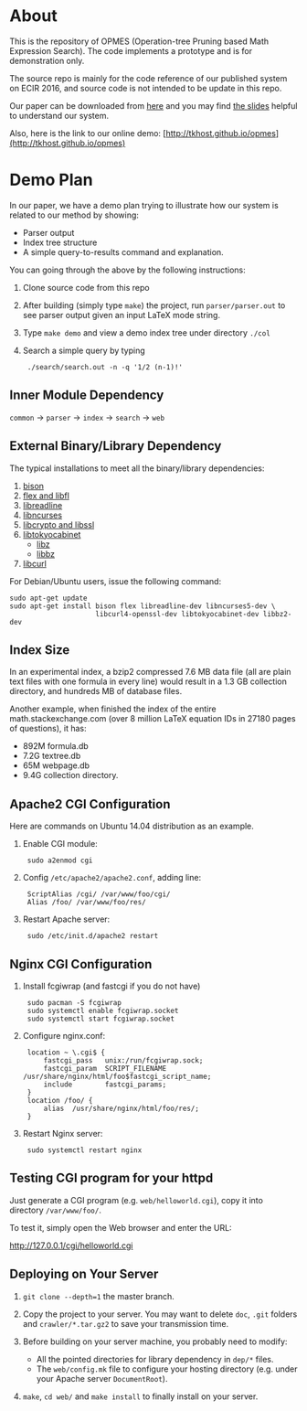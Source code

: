 # About 
This is the repository of OPMES (Operation-tree Pruning based Math Expression Search).
The code implements a prototype and is for demonstration only.

The source repo is mainly for the code reference of our published system on ECIR 2016, and source code is not intended to be update in this repo. 

Our paper can be downloaded from [here](https://github.com/tkhost/tkhost.github.io/blob/master/opmes/ecir2016.pdf) and you may find [the slides](https://github.com/tkhost/tkhost.github.io/blob/master/opmes/ECIR16-OPMES-slides-handouts.pdf) helpful to understand our system.

Also, here is the link to our online demo:
[http://tkhost.github.io/opmes](http://tkhost.github.io/opmes)

# Demo Plan 
In our paper, we have a demo plan trying to illustrate how our system is related to our method by showing:

* Parser output
* Index tree structure
* A simple query-to-results command and explanation.

You can going through the above by the following instructions:

1. Clone source code from this repo
2. After building (simply type ``make``) the project, run ``parser/parser.out`` to see parser output given an input LaTeX mode string.
3. Type ``make demo`` and view a demo index tree under directory ``./col``
4. Search a simple query by typing

		./search/search.out -n -q '1/2 (n-1)!'

## Inner Module Dependency
`common` -> `parser` -> `index` -> `search` -> `web`

## External Binary/Library Dependency
The typical installations to meet all the binary/library dependencies:

1. [bison](http://ftp.gnu.org/gnu/bison/bison-3.0.tar.xz)
2. [flex and libfl](http://sourceforge.net/projects/flex/files/flex-2.5.39.tar.xz/download)
3. [libreadline](http://ftp.gnu.org/gnu/readline/readline-6.3.tar.gz)
4. [libncurses](http://ftp.gnu.org/pub/gnu/ncurses/ncurses-5.7.tar.gz)
5. [libcrypto and libssl](http://ftp.de.debian.org/debian/pool/main/o/openssl/openssl_0.9.8o.orig.tar.gz)
6. [libtokyocabinet](http://fallabs.com/tokyocabinet/tokyocabinet-1.4.48.tar.gz)
	* [libz](http://zlib.net/zlib-1.2.8.tar.gz)
	* [libbz](http://www.bzip.org/1.0.6/bzip2-1.0.6.tar.gz)
7. [libcurl](http://curl.haxx.se/download/curl-7.41.0.tar.gz)

For Debian/Ubuntu users, issue the following command:
```
sudo apt-get update
sudo apt-get install bison flex libreadline-dev libncurses5-dev \
                     libcurl4-openssl-dev libtokyocabinet-dev libbz2-dev
```

## Index Size
In an experimental index, a bzip2 compressed 7.6 MB data file (all are plain text files with one formula in every line) would result in a 1.3 GB collection directory, and hundreds MB of database files.

Another example, when finished the index of the entire math.stackexchange.com (over 8 million LaTeX equation IDs in 27180 pages of questions), it has:

* 892M    formula.db
* 7.2G    textree.db
* 65M     webpage.db
* 9.4G    collection directory.

## Apache2 CGI Configuration 
Here are commands on Ubuntu 14.04 distribution as an example.

1. Enable CGI module:

		sudo a2enmod cgi

2. Config `/etc/apache2/apache2.conf`, adding line:

		ScriptAlias /cgi/ /var/www/foo/cgi/
		Alias /foo/ /var/www/foo/res/

3. Restart Apache server:

		sudo /etc/init.d/apache2 restart

## Nginx CGI Configuration 

1. Install fcgiwrap (and fastcgi if you do not have)

		sudo pacman -S fcgiwrap
		sudo systemctl enable fcgiwrap.socket
		sudo systemctl start fcgiwrap.socket

2. Configure nginx.conf:

		location ~ \.cgi$ {
			fastcgi_pass   unix:/run/fcgiwrap.sock;
			fastcgi_param  SCRIPT_FILENAME  /usr/share/nginx/html/foo$fastcgi_script_name;
			include        fastcgi_params;
		}
		location /foo/ {
			alias  /usr/share/nginx/html/foo/res/;
		}

3. Restart Nginx server:

		sudo systemctl restart nginx

## Testing CGI program for your httpd
Just generate a CGI program (e.g. `web/helloworld.cgi`), copy it into directory `/var/www/foo/`.

To test it, simply open the Web browser and enter the URL:

http://127.0.0.1/cgi/helloworld.cgi

## Deploying on Your Server 
1. ``git clone --depth=1`` the master branch. 

2. Copy the project to your server. You may want to delete ``doc``, ``.git`` folders and ``crawler/*.tar.gz2`` to save your transmission time.

3. Before building on your server machine, you probably need to modify:
	* All the pointed directories for library dependency in ``dep/*`` files.
	* The ``web/config.mk`` file to configure your hosting directory (e.g. under your Apache server ``DocumentRoot``).

4. ``make``, ``cd web/`` and ``make install`` to finally install on your server.
